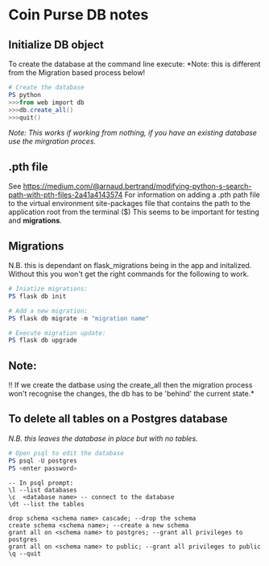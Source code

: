 # Coin Purse DB notes

## Initialize DB object
To create the database at the command line execute:
*Note: this is different from the Migration based process below!
```powershell
# Create the database
PS python
>>>from web import db
>>>db.create_all()
>>>quit()
```
*Note: This works if working from nothing, if you have an existing database use the mirgration proces.*

## .pth file
See https://medium.com/@arnaud.bertrand/modifying-python-s-search-path-with-pth-files-2a41a4143574
For information on adding a .pth path file to the virtual environment site-packages file that contains the path to the application root from the terminal ($)
This seems to be important for testing and **migrations**.

## Migrations
N.B. this is dependant on flask_migrations being in the app and
initalized. Without this you won't get the right commands for the
following to work.

```powershell
# Iniatize migrations:
PS flask db init

# Add a new migration:
PS flask db migrate -m "migration name"

# Execute migration update:
PS flask db upgrade
```
## Note:
!! If we create the datbase using the create_all then the migration process won't recognise the changes, the db has to be 'behind' the current state.*

## To delete all tables on a Postgres database
*N.B. this leaves the database in place but with no tables.*

```powershell
# Open psql to edit the database
PS psql -U postgres
PS <enter password>
```

```postgresql
-- In psql prompt:
\l --list databases
\c  <database name> -- connect to the database
\dt --list the tables

drop schema <schema name> cascade; --drop the schema
create schema <schema name>; --create a new schema
grant all on <schema name> to postgres; --grant all privileges to postgres
grant all on <schema name> to public; --grant all privileges to public
\q --quit
```


